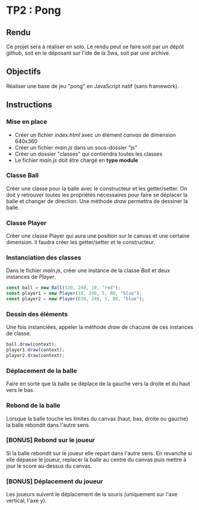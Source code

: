# TP2 : Pong

## Rendu

Ce projet sera à réaliser en solo. Le rendu peut se faire soit par un dépôt github, soit en le déposant sur l'ide de la 3wa, soit par une archive.

## Objectifs

Réaliser une base de jeu "pong" en JavaScript natif (sans framework).

## Instructions

### Mise en place

* Créer un fichier *index.html* avec un élément *canvas* de dimension 640x360
* Créer un fichier *main.js* dans un sous-dossier "js"
* Créer un dossier "classes" qui contiendra toutes les classes
* Le fichier *main.js* doit être chargé en **type module**

### Classe Ball

Créer une classe pour la balle avec le constructeur et les getter/setter. On doit y retrouver toutes les propriétés nécessaires pour faire se déplacer la balle et changer de direction. Une méthode *draw* permettra de dessiner la balle.

### Classe Player

Créer une classe Player qui aura une position sur le canvas et une certaine dimension. Il faudra créer les getter/setter et le constructeur.

### Instanciation des classes

Dans le fichier *main.js*, créer une instance de la classe *Ball* et deux instances de *Player*.

```javascript
const ball = new Ball(320, 240, 10, "red");
const player1 = new Player(10, 240, 5, 80, "blue");
const player2 = new Player(630, 240, 5, 80, "blue");
```

### Dessin des éléments

Une fois instanciées, appeler la méthode *draw* de chacune de ces instances de classe.

```javascript
ball.draw(context);
player1.draw(context);
player2.draw(context);
```

### Déplacement de la balle

Faire en sorte que la balle se déplace de la gauche vers la droite et du haut vers le bas.

### Rebond de la balle

Lorsque la balle touche les limites du canvas (haut, bas, droite ou gauche) la balle rebondit dans l'autre sens.

### [BONUS] Rebond sur le joueur

Si la balle rebondit sur le joueur elle repart dans l'autre sens. En revanche si elle dépasse le joueur, replacer la balle au centre du canvas puis mettre à jour le score au-dessus du canvas.

### [BONUS] Déplacement du joueur

Les joueurs suivent le déplacement de la souris (uniquement sur l'axe vertical, l'axe y).